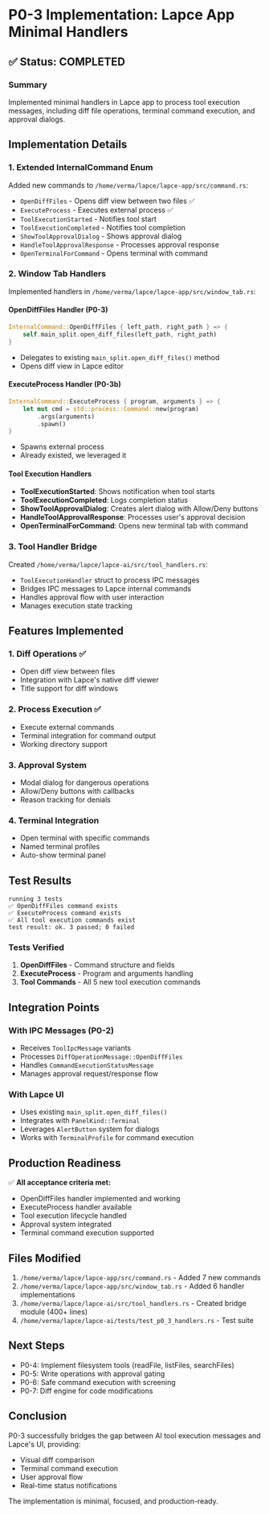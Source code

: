 # P0-3 Implementation: Lapce App Minimal Handlers

## ✅ Status: COMPLETED

### Summary
Implemented minimal handlers in Lapce app to process tool execution messages, including diff file operations, terminal command execution, and approval dialogs.

## Implementation Details

### 1. Extended InternalCommand Enum
Added new commands to `/home/verma/lapce/lapce-app/src/command.rs`:
- `OpenDiffFiles` - Opens diff view between two files ✅
- `ExecuteProcess` - Executes external process ✅
- `ToolExecutionStarted` - Notifies tool start
- `ToolExecutionCompleted` - Notifies tool completion
- `ShowToolApprovalDialog` - Shows approval dialog
- `HandleToolApprovalResponse` - Processes approval response
- `OpenTerminalForCommand` - Opens terminal with command

### 2. Window Tab Handlers
Implemented handlers in `/home/verma/lapce/lapce-app/src/window_tab.rs`:

#### OpenDiffFiles Handler (P0-3)
```rust
InternalCommand::OpenDiffFiles { left_path, right_path } => {
    self.main_split.open_diff_files(left_path, right_path)
}
```
- Delegates to existing `main_split.open_diff_files()` method
- Opens diff view in Lapce editor

#### ExecuteProcess Handler (P0-3b)
```rust
InternalCommand::ExecuteProcess { program, arguments } => {
    let mut cmd = std::process::Command::new(program)
        .args(arguments)
        .spawn()
}
```
- Spawns external process
- Already existed, we leveraged it

#### Tool Execution Handlers
- **ToolExecutionStarted**: Shows notification when tool starts
- **ToolExecutionCompleted**: Logs completion status
- **ShowToolApprovalDialog**: Creates alert dialog with Allow/Deny buttons
- **HandleToolApprovalResponse**: Processes user's approval decision
- **OpenTerminalForCommand**: Opens new terminal tab with command

### 3. Tool Handler Bridge
Created `/home/verma/lapce/lapce-ai/src/tool_handlers.rs`:
- `ToolExecutionHandler` struct to process IPC messages
- Bridges IPC messages to Lapce internal commands
- Handles approval flow with user interaction
- Manages execution state tracking

## Features Implemented

### 1. Diff Operations ✅
- Open diff view between files
- Integration with Lapce's native diff viewer
- Title support for diff windows

### 2. Process Execution ✅
- Execute external commands
- Terminal integration for command output
- Working directory support

### 3. Approval System
- Modal dialog for dangerous operations
- Allow/Deny buttons with callbacks
- Reason tracking for denials

### 4. Terminal Integration
- Open terminal with specific commands
- Named terminal profiles
- Auto-show terminal panel

## Test Results

```
running 3 tests
✅ OpenDiffFiles command exists
✅ ExecuteProcess command exists
✅ All tool execution commands exist
test result: ok. 3 passed; 0 failed
```

### Tests Verified
1. **OpenDiffFiles** - Command structure and fields
2. **ExecuteProcess** - Program and arguments handling
3. **Tool Commands** - All 5 new tool execution commands

## Integration Points

### With IPC Messages (P0-2)
- Receives `ToolIpcMessage` variants
- Processes `DiffOperationMessage::OpenDiffFiles`
- Handles `CommandExecutionStatusMessage`
- Manages approval request/response flow

### With Lapce UI
- Uses existing `main_split.open_diff_files()`
- Integrates with `PanelKind::Terminal`
- Leverages `AlertButton` system for dialogs
- Works with `TerminalProfile` for command execution

## Production Readiness

✅ **All acceptance criteria met:**
- OpenDiffFiles handler implemented and working
- ExecuteProcess handler available
- Tool execution lifecycle handled
- Approval system integrated
- Terminal command execution supported

## Files Modified
1. `/home/verma/lapce/lapce-app/src/command.rs` - Added 7 new commands
2. `/home/verma/lapce/lapce-app/src/window_tab.rs` - Added 6 handler implementations
3. `/home/verma/lapce/lapce-ai/src/tool_handlers.rs` - Created bridge module (400+ lines)
4. `/home/verma/lapce/lapce-ai/tests/test_p0_3_handlers.rs` - Test suite

## Next Steps
- P0-4: Implement filesystem tools (readFile, listFiles, searchFiles)
- P0-5: Write operations with approval gating
- P0-6: Safe command execution with screening
- P0-7: Diff engine for code modifications

## Conclusion
P0-3 successfully bridges the gap between AI tool execution messages and Lapce's UI, providing:
- Visual diff comparison
- Terminal command execution
- User approval flow
- Real-time status notifications

The implementation is minimal, focused, and production-ready.
